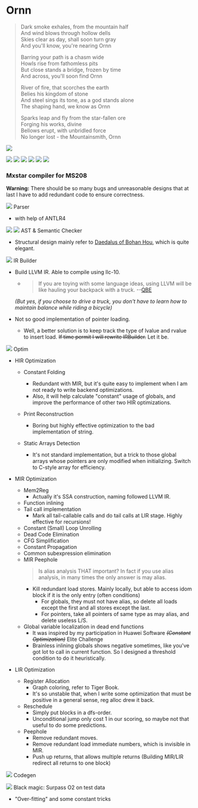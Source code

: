 # Ornn

> Dark smoke exhales, from the mountain half\
  And wind blows through hollow dells\
  Skies clear as day, shall soon turn gray\
  And you'll know, you're nearing Ornn
> 
> Barring your path is a chasm wide\
  Howls rise from fathomless pits\
  But close stands a bridge, frozen by time\
  And across, you'll soon find Ornn
> 
> River of fire, that scorches the earth\
  Belies his kingdom of stone\
  And steel sings its tone, as a god stands alone\
  The shaping hand, we know as Ornn
>
> Sparks leap and fly from the star-fallen ore\
  Forging his works, divine\
  Bellows erupt, with unbridled force\
  No longer lost - the Mountainsmith, Ornn 

![](https://universe-meeps.leagueoflegends.com/v1/assets/images/ornn-splash.jpg)

![](http://fstqwq.pw/wp-content/uploads/2020/05/darkseal10-e1590666353790.png)
![](https://opgg-static.akamaized.net/images/lol/item/3386.png?image=q_auto,w_40&v=1583298869)
![](https://opgg-static.akamaized.net/images/lol/item/3390.png?image=q_auto,w_40&v=1583298869)
![](https://opgg-static.akamaized.net/images/lol/item/3373.png?image=q_auto,w_40&v=1583298869)
![](https://opgg-static.akamaized.net/images/lol/item/3111.png?image=q_auto,w_40&v=1583298869)
![](https://opgg-static.akamaized.net/images/lol/item/3379.png?image=q_auto,w_40&v=1583298869)

### Mxstar compiler for MS208

**Warning:** 
There should be so many bugs and unreasonable designs that at last I have to add redundant code to ensure correctness.


![](https://opgg-static.akamaized.net/images/lol/item/1054.png?image=q_auto,w_42&v=1583298869)
 Parser
 * with help of ANTLR4

![](https://opgg-static.akamaized.net/images/lol/item/3373.png?image=q_auto,w_42&v=1583298869) ![](https://opgg-static.akamaized.net/images/lol/item/3111.png?image=q_auto,w_42&v=1583298869)
AST & Semantic Checker
* Structural design mainly refer to [Daedalus of Bohan Hou](https://github.com/spectrometerHBH/Daedalus), which is quite elegant.

![](https://opgg-static.akamaized.net/images/lol/item/3379.png?image=q_auto,w_42&v=1583298869)
IR Builder
* Build LLVM IR. Able to compile using llc-10.
    * >  If you are toying with some language ideas, using LLVM will be like hauling your backpack with a truck. --[QBE](http://c9x.me/compile/doc/llvm.html)
    
     *(But yes, if you choose to drive a truck, you don't have to learn how to maintain balance while riding a bicycle)*

* Not so good implementation of pointer loading.
    
   * Well, a better solution is to keep track the type of lvalue and rvalue to insert load. ~~If time permit I will rewrite IRBuilder.~~ Let it be.

![](https://opgg-static.akamaized.net/images/lol/item/3386.png?image=q_auto,w_42&v=1583298869) Optim

* HIR Optimization
    * Constant Folding
        * Redundant with MIR, but it's quite easy to implement when I am not ready to write backend optimizations.
        * Also, it will help calculate "constant" usage of globals, and improve the performance of other two HIR optimizations.

    * Print Reconstruction
        * Boring but highly effective optimization to the bad implementation of string.

    * Static Arrays Detection
        * It's not standard implementation, but a trick to those global arrays whose pointers are only modified when initializing.
        Switch to C-style array for efficiency.

* MIR Optimization
    * Mem2Reg
        * Actually it's SSA construction, naming followed LLVM IR.
    * Function inlining
    * Tail call implementation
        * Mark all tail-callable calls and do tail calls at LIR stage. Highly effective for recursions!
    * Constant (Small) Loop Unrolling
    * Dead Code Elimination
    * CFG Simplification
    * Constant Propagation
    * Common subexpression elimination
    * MIR Peephole
        > Is alias analysis THAT important? In fact if you use alias analysis, in many times the only answer is may alias.
        * Kill redundant load stores. Mainly locally, but able to access idom block if it is the only entry (often conditions)
            * For globals, they must not have alias, so delete all loads except the first and all stores except the last.
            * For pointers, take all pointers of same type as may alias, and delete useless L/S.
    * Global variable localization in dead end functions
        * It was inspired by my participation in Huawei Software *~~(Constant Optimization)~~* Elite Challenge
        * Brainless inlining globals shows negative sometimes, like you've got lot to call in current function. So I designed a threshold condition to do it heuristically.
    
* LIR Optimization
    * Register Allocation
        * Graph coloring, refer to Tiger Book.
        * It's so unstable that, when I write some optimization that must be positive in a general sense, reg alloc drew it back. 
    * Reschedule
        * Simply put blocks in a dfs-order.
        * Unconditional jump only cost 1 in our scoring, so maybe not that useful to do some predictions.
    * Peephole
        * Remove redundant moves.
        * Remove redundant load immediate numbers, which is invisible in MIR.
        * Push up returns, that allows multiple returns (Building MIR/LIR redirect all returns to one block)
        
![](https://opgg-static.akamaized.net/images/lol/item/3390.png?image=q_auto,w_42&v=1583298869) Codegen

![](http://fstqwq.pw/wp-content/uploads/2020/05/darkseal10-e1590666353790.png) Black magic: Surpass O2 on test data
* "Over-fitting" and some constant tricks
